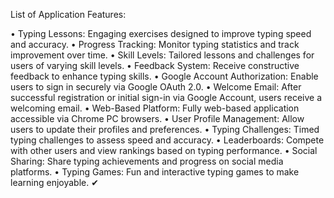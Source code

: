 
List of Application Features:

• Typing Lessons: Engaging exercises designed to improve typing speed and accuracy. 
• Progress Tracking: Monitor typing statistics and track improvement over time.
• Skill Levels: Tailored lessons and challenges for users of varying skill levels.
• Feedback System: Receive constructive feedback to enhance typing skills.
• Google Account Authorization: Enable users to sign in securely via Google OAuth 2.0.
• Welcome Email: After successful registration or initial sign-in via Google Account, users receive a welcoming email.
• Web-Based Platform: Fully web-based application accessible via Chrome PC browsers.
• User Profile Management: Allow users to update their profiles and preferences.
• Typing Challenges: Timed typing challenges to assess speed and accuracy.
• Leaderboards: Compete with other users and view rankings based on typing performance.
• Social Sharing: Share typing achievements and progress on social media platforms.
• Typing Games: Fun and interactive typing games to make learning enjoyable.
&#10004;
